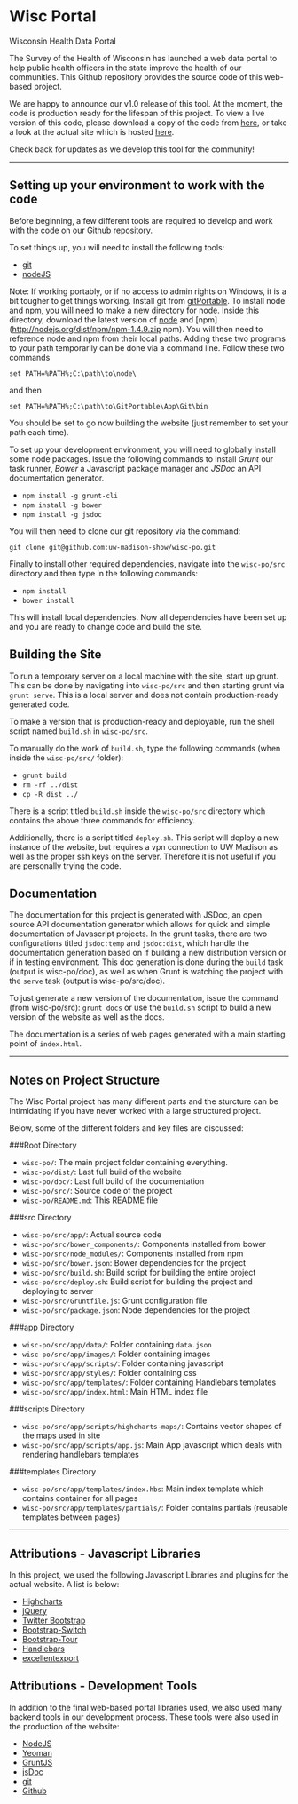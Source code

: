 Wisc Portal
=====

Wisconsin Health Data Portal

The Survey of the Health of Wisconsin has launched a web data portal to help
public health officers in the state improve the health of our communities. This
Github repository provides the source code of this web-based project.

We are happy to announce our v1.0 release of this tool. At the moment, the code
is production ready for the lifespan of this project. To view a live version of
this code, please download a copy of the code from
[here](https://github.com/uw-madison-show/wisc-po/releases/ "Version 1.0 Release"), or
take a look at the actual site which is hosted [here](http://show.wisc.edu/data/ "Wisc Portal").

Check back for updates as we develop this tool for the community!

***

Setting up your environment to work with the code
---

Before beginning, a few different tools are required to develop and work with
the code on our Github repository.

To set things up, you will need to install the following tools:
- [git](http://git-scm.com/downloads "Git")
- [nodeJS](http://nodejs.org/download/ "nodeJS")

Note: If working portably, or if no access to admin rights on Windows, it is a bit
tougher to get things working. Install git from
[gitPortable](https://github.com/sheabunge/GitPortable "gitPortable"). To install node
and npm, you will need to make a new directory for node. Inside this directory, download
the latest version of [node](http://nodejs.org/dist/latest/node.exe "node") and
[npm](http://nodejs.org/dist/npm/npm-1.4.9.zip npm). You will then need to reference
node and npm from their local paths. Adding these two programs to your path temporarily
can be done via a command line. Follow these two commands 

`set PATH=%PATH%;C:\path\to\node\`

and then

`set PATH=%PATH%;C:\path\to\GitPortable\App\Git\bin`

You should be set to go now building
the website (just remember to set your path each time).

To set up your development environment, you will need to globally install
some node packages. Issue the following commands to install _Grunt_ our task runner,
_Bower_ a Javascript package manager and _JSDoc_ an API documentation generator.

- `npm install -g grunt-cli`
- `npm install -g bower`
- `npm install -g jsdoc`

You will then need to clone our git repository via the command:

`git clone git@github.com:uw-madison-show/wisc-po.git`

Finally to install other required dependencies, navigate into the `wisc-po/src`
directory and then type in the following commands:

- `npm install`
- `bower install`

This will install local dependencies. Now all dependencies have been set up and
you are ready to change code and build the site.

Building the Site
---

To run a temporary server on a local machine with the site, start up grunt. This
can be done by navigating into `wisc-po/src` and then starting grunt via
`grunt serve`. This is a local server and does not contain production-ready
generated code.

To make a version that is production-ready and deployable, run the shell script
named `build.sh` in `wisc-po/src`.

To manually do the work of `build.sh`, type the following commands (when inside
the `wisc-po/src/` folder):
- `grunt build`
- `rm -rf ../dist`
- `cp -R dist ../`

There is a script titled `build.sh` inside the `wisc-po/src` directory which
contains the above three commands for efficiency.

Additionally, there is a script titled `deploy.sh`. This script will deploy a new
instance of the website, but requires a vpn connection to UW Madison as well as
the proper ssh keys on the server. Therefore it is not useful if you are
personally trying the code.

Documentation
---

The documentation for this project is generated with JSDoc, an open source API
documentation generator which allows for quick and simple documentation of
Javascript projects. In the grunt tasks, there are two configurations titled
`jsdoc:temp` and `jsdoc:dist`, which handle the documentation generation based on
if building a new distribution version or if in testing environment. This doc
generation is done during the `build` task (output is wisc-po/doc), as well as
when Grunt is watching the project with the `serve` task (output is wisc-po/src/doc).

To just generate a new version of the documentation, issue the command
(from wisc-po/src): `grunt docs` or use the `build.sh` script to build a new
version of the website as well as the docs.

The documentation is a series of web pages generated with a main starting point of `index.html`.

***

Notes on Project Structure
---

The Wisc Portal project has many different parts and the sturcture can be
intimidating if you have never worked with a large structured project.

Below, some of the different folders and key files are discussed:

###Root Directory
- `wisc-po/`: The main project folder containing everything.
- `wisc-po/dist/`: Last full build of the website
- `wisc-po/doc/`: Last full build of the documentation
- `wisc-po/src/`: Source code of the project
- `wisc-po/README.md`: This README file

###src Directory
- `wisc-po/src/app/`: Actual source code
- `wisc-po/src/bower_components/`: Components installed from bower
- `wisc-po/src/node_modules/`: Components installed from npm
- `wisc-po/src/bower.json`: Bower dependencies for the project
- `wisc-po/src/build.sh`: Build script for building the entire project
- `wisc-po/src/deploy.sh`: Build script for building the project and deploying
  to server
- `wisc-po/src/Gruntfile.js`: Grunt configuration file
- `wisc-po/src/package.json`: Node dependencies for the project

###app Directory
- `wisc-po/src/app/data/`: Folder containing `data.json`
- `wisc-po/src/app/images/`: Folder containing images
- `wisc-po/src/app/scripts/`: Folder containing javascript
- `wisc-po/src/app/styles/`: Folder containing css
- `wisc-po/src/app/templates/`: Folder containing Handlebars templates
- `wisc-po/src/app/index.html`: Main HTML index file

###scripts Directory
- `wisc-po/src/app/scripts/highcharts-maps/`: Contains vector shapes of the maps
  used in site
- `wisc-po/src/app/scripts/app.js`: Main App javascript which deals with
  rendering handlebars templates

###templates Directory
- `wisc-po/src/app/templates/index.hbs`: Main index template which contains
  container for all pages
- `wisc-po/src/app/templates/partials/`: Folder contains partials (reusable
  templates between pages)

***

Attributions - Javascript Libraries
---

In this project, we used the following Javascript Libraries and plugins for the
actual website. A list is below:

- [Highcharts](http://www.highcharts.com/ "Highcharts")
- [jQuery](http://jquery.com/ "jQuery")
- [Twitter Bootstrap](http://getbootstrap.com/ "Twitter Bootstrap")
- [Bootstrap-Switch](http://www.bootstrap-switch.org/ "Boostrap-Switch")
- [Bootstrap-Tour](http://bootstraptour.com/ "Bootstrap Tour")
- [Handlebars](http://handlebarsjs.com/ "Handlebars")
- [excellentexport](https://github.com/jmaister/excellentexport "excellentexport")

Attributions - Development Tools
---

In addition to the final web-based portal libraries used, we also used many
backend tools in our development process. These tools were also used in the
production of the website:

- [NodeJS](https://nodejs.org/ "NodeJS")
- [Yeoman](http://yeoman.io/ "Yeoman")
- [GruntJS](http://gruntjs.com/ "GruntJS")
- [jsDoc](http://usejsdoc.org/ "jsDoc")
- [git](http://git-scm.com/ "git")
- [Github](https://github.com/ "Github")
